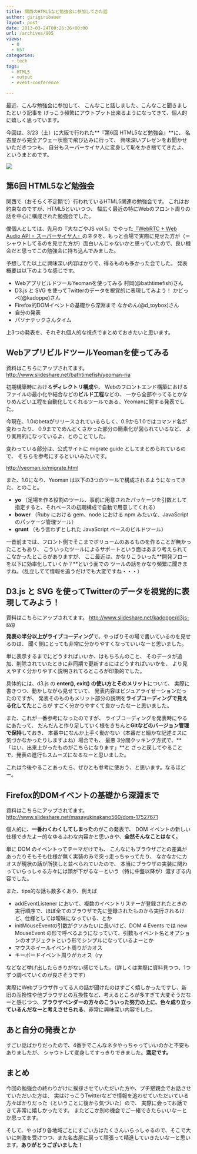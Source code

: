 ```yaml
---
title: 関西のHTML5など勉強会に参加してきた話
author: girigiribauer
layout: post
date: 2013-03-24T00:26:26+00:00
url: /archives/905
views:
  - 0
  - 657
categories:
  - tech
tags:
  - HTML5
  - output
  - event-conference

---
```

最近、こんな勉強会に参加して、 こんなこと話しました、こんなこと聞きましたという記事を けっこう頻繁にアウトプット出来るようになってきて、個人的に嬉しく思っています。

今回は、3/23（土）に大阪で行われた**『第6回 HTML5など勉強会』**に、 名古屋から完全アウェー状態で飛び込みに行って、 興味深いプレゼンをお聞かせいただきつつも、 自分もスーパーサイヤ人に変身して恥をかき捨ててきたよ、というまとめです。

![][1]

## 第6回 HTML5など勉強会

関西で（おそらく不定期で）行われているHTML5関連の勉強会です。 これはお約束なのですが、HTML5といいつつ、 幅広く最近の特にWebのフロント周りの話を中心に構成された勉強会でした。

僕個人としては、先月の『大なごやJS vol.5』でやった[『WebRTC + Web Audio API = スーパーサイヤ人』][2]のネタを、もっと会場で実際に見せた方が（＝シャウトしてるのを見せた方が）面白いんじゃないかと思っていたので、良い機会だと思ってこの勉強会に持ち込んでみました。

予想してた以上に興味深い内容ばかりで、得るものも多かった会でした。 発表概要は以下のような感じです。

  * WebアプリビルドツールYeomanを使ってみる 村岡(@bathtimefish)さん
  * D3.js と SVG を使ってTwitterのデータを視覚的に表現してみよう！ かどっぺ(@kadoppe)さん
  * Firefox的DOMイベントの基礎から深淵まで なかのん(@d_toybox)さん
  * 自分の発表
  * パソナテックさんタイム

上3つの発表を、それぞれ個人的な視点でまとめておきたいと思います。

## WebアプリビルドツールYeomanを使ってみる

資料はこちらにアップされてます。 <http://www.slideshare.net/bathtimefish/yeoman-ria>

初期構築時における**ディレクトリ構成**や、 Webのフロントエンド構築におけるファイルの最小化や結合などの**ビルド工程**などの、 一から全部やってるとかなりめんどい工程を自動化してくれるツールである、Yeomanに関する発表でした。

今現在、1.0のbetaがリリースされているらしく、0.9から1.0ではコマンド名が変わったり、 0.9まででめんどくさかった部分の簡素化が図られているなど、 より実用的になっているよ、とのことでした。

変わっている部分は、公式サイトに migrate guide としてまとめられているので、 そちらを参考にするといいみたいです。

<http://yeoman.io/migrate.html>

また、1.0になり、Yeoman は以下の3つのツールで構成されるようになってきた、とのこと。

  * **yo** （足場を作る役割のツール、事前に用意されたパッケージを引数として指定すると、それベースの初期構成で自動で用意してくれる）
  * **bower** （Ruby における gem、node における npm みたいな、JavaScriptのパッケージ管理ツール）
  * **grunt** （もう言わずとしれた JavaScript ベースのビルドツール）

一昔前までは、フロント側でそこまでボリュームのあるものを作ることが無かったこともあり、 こういったツールによるサポートという面はあまり考えられてこなかったところがありますが、 ここ最近は、かなりこういった**開発フローを以下に効率化していくか？**という面での ツールの話をかなり頻繁に聞きますね。（乱立してて情報を追うだけでも大変ですね・・・）

## D3.js と SVG を使ってTwitterのデータを視覚的に表現してみよう！

資料はこちらにアップされてます。 <http://www.slideshare.net/kadoppe/d3js-svg>

**発表の半分以上がライブコーディング**で、やっぱりその場で書いているのを見せるのは、 聞く側にとっても非常に分かりやすくなっていいなーと思いました。

単に表示するまでにどうすればいいか、はもちろんのこと、 そのデータが追加、削除されていたときに非同期で更新するにはどうすればいいかを、 より見えやすく分かりやすく説明されてるところが印象的でした。

具体的には、d3.js の **enter(), exit() の使い方とそのメリット**について、 実際に書きつつ、動かしながら見せていて、 発表内容はビジュアライゼーションだったのですが、 発表そのものもメリット部分の説明を**ライブコーディングで見える化してた**ところが すごく分かりやすくて良かったなーと思いました。

また、これが一番参考になったのですが、 ライブコーディングを発表時にやるにあたって、 だんだんと作り足していく様をきちんと**Gitなどのバージョン管理で保持**しておき、 本番中になんか上手く動かない（本番だと細かな記述ミスに気づかなかったりしますよね）場合でも、 最悪 3分間クッキング方式で、**「はい、出来上がったものがこちらになります」**と さっと戻してやることで、発表の進行もスムーズになるなーと思いました。

これは今後やることあったら、ぜひとも参考に使おう、と思います。なるほどー。

## Firefox的DOMイベントの基礎から深淵まで

資料はこちらにアップされてます。 <http://www.slideshare.net/masayukinakano560/dom-17527671>

個人的に、**一番わくわくしてしまった**のがこの発表で、 DOM イベントの新しい仕様できたよー的なゆるふわな内容かと思いきや、**全然そんなことはなく**。

単に DOM のイベントってテーマだけでも、 こんなにもブラウザごとの差異があったりそもそも仕様が無く実装のみで突っ走っちゃってたり、 なかなかにカオスが現状の話が所狭しと並べられていたので、 本当にブラウザの実装に関わっていらっしゃる方々には頭が下がるなーという（特に中盤以降が）濃すぎる内容でした。

また、tips的な話も数多くあり、例えば

  * addEventListener において、複数のイベントリスナーが登録されたときの実行順序で、ほぼ全てのブラウザで先に登録されたものから実行されるけど、仕様としては曖昧になっている、とか
  * initMouseEventの引数がクソみたいに長いけど、DOM 4 Events では new MouseEvent の形で呼べるようになっていて、引数もイベント名とオプションのオブジェクトという形でシンプルになっているよーとか
  * マウスホイールイベント周りがカオス
  * キーボードイベント周りがカオス（ry

などなど挙げ出したらきりがない感じでした。（詳しくは実際に資料見つつ、1つずつ調べていくのが良さそうです）

実際にWebブラウザ作ってる人の話が聞けたのはすごく嬉しかったですし、新旧の互換性や他ブラウザとの互換性など、考えるところが多すぎて大変そうだなーと感じつつ、**ブラウザベンダーの方々のこういった努力の上に、色々成り立っているんだなーと考えさせられる**、非常に興味深い内容でした。

## あと自分の発表とか

すごい話ばかりだったので、4番手でこんなネタやっちゃっていいのかと不安もありましたが、 シャウトして変身してすっきりできました。**満足です。**

## まとめ

今回の勉強会の終わりがけに挨拶させていただいた方や、プチ懇親会でお話させていただいた方は、 実はけっこうTwitterなどで情報を追わせていただいている方々ばかりだった（ということに後から気づいた）ので、 実際に会ってお話できて非常に嬉しかったです。 またどこか別の機会でご一緒できたらいいなーとか思ってます。

そして、やっぱり各地域ごとにすごい方はたくさんいらっしゃるので、そこで大いに刺激を受けつつ、また名古屋に戻って頑張って精進していきたいなーと思います。**ありがとうございました！**

 [1]: /img/2013/03/html5-west01.png
 [2]: /archives/834/

